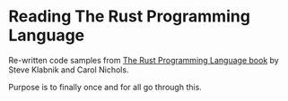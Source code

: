 # Reading The Rust Programming Language

Re-written code samples from [The Rust Programming Language book](https://doc.rust-lang.org/book/title-page.html#the-rust-programming-language) by Steve Klabnik and Carol Nichols.

Purpose is to finally once and for all go through this.
